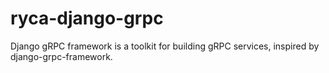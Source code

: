 # ryca-django-grpc
Django gRPC framework is a toolkit for building gRPC services, inspired by django-grpc-framework.
